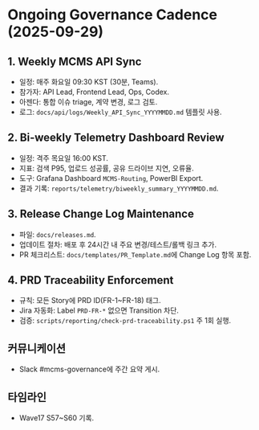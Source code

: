 # Ongoing Governance Cadence (2025-09-29)

## 1. Weekly MCMS API Sync
- 일정: 매주 화요일 09:30 KST (30분, Teams).
- 참가자: API Lead, Frontend Lead, Ops, Codex.
- 아젠다: 통합 이슈 triage, 계약 변경, 로그 검토.
- 로그: `docs/api/logs/Weekly_API_Sync_YYYYMMDD.md` 템플릿 사용.

## 2. Bi-weekly Telemetry Dashboard Review
- 일정: 격주 목요일 16:00 KST.
- 지표: 검색 P95, 업로드 성공률, 공유 드라이브 지연, 오류율.
- 도구: Grafana Dashboard `MCMS-Routing`, PowerBI Export.
- 결과 기록: `reports/telemetry/biweekly_summary_YYYYMMDD.md`.

## 3. Release Change Log Maintenance
- 파일: `docs/releases.md`.
- 업데이트 절차: 배포 후 24시간 내 주요 변경/테스트/롤백 링크 추가.
- PR 체크리스트: `docs/templates/PR_Template.md`에 Change Log 항목 포함.

## 4. PRD Traceability Enforcement
- 규칙: 모든 Story에 PRD ID(FR-1~FR-18) 태그.
- Jira 자동화: Label `PRD-FR-*` 없으면 Transition 차단.
- 검증: `scripts/reporting/check-prd-traceability.ps1` 주 1회 실행.

## 커뮤니케이션
- Slack #mcms-governance에 주간 요약 게시.

## 타임라인
- Wave17 S57~S60 기록.
